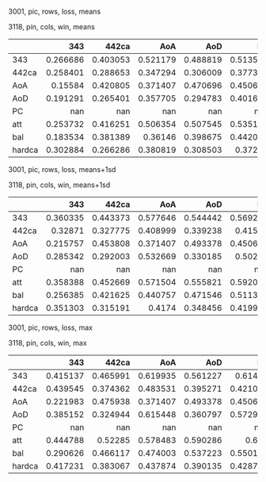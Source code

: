 3001, pic, rows, loss, means

3118, pin, cols, win, means

|        |        343 |      442ca |        AoA |        AoD |         PC |        att |        bal |     hardca |
|:-------|-----------:|-----------:|-----------:|-----------:|-----------:|-----------:|-----------:|-----------:|
| 343    |   0.266686 |   0.403053 |   0.521179 |   0.488819 |   0.513513 |   0.390283 |   0.385569 |   0.19304  |
| 442ca  |   0.258401 |   0.288653 |   0.347294 |   0.306009 |   0.377371 |   0.28547  |   0.282187 |   0.247009 |
| AoA    |   0.15584  |   0.420805 |   0.371407 |   0.470696 |   0.450623 |   0.261114 |   0.298067 |   0.194608 |
| AoD    |   0.191291 |   0.265401 |   0.357705 |   0.294783 |   0.401625 |   0.254183 |   0.230414 |   0.232229 |
| PC     | nan        | nan        | nan        | nan        | nan        | nan        | nan        | nan        |
| att    |   0.253732 |   0.416251 |   0.506354 |   0.507545 |   0.535198 |   0.377528 |   0.381174 |   0.196129 |
| bal    |   0.183534 |   0.381389 |   0.36146  |   0.398675 |   0.442086 |   0.26946  |   0.28773  |   0.239195 |
| hardca |   0.302884 |   0.266286 |   0.380819 |   0.308503 |   0.37277  |   0.334084 |   0.301182 |   0.253664 |

3001, pic, rows, loss, means+1sd

3118, pin, cols, win, means+1sd

|        |        343 |      442ca |        AoA |        AoD |         PC |        att |        bal |     hardca |
|:-------|-----------:|-----------:|-----------:|-----------:|-----------:|-----------:|-----------:|-----------:|
| 343    |   0.360335 |   0.443373 |   0.577646 |   0.544442 |   0.569254 |   0.493956 |   0.46999  |   0.269567 |
| 442ca  |   0.32871  |   0.327775 |   0.408999 |   0.339238 |   0.41574  |   0.369788 |   0.351856 |   0.322506 |
| AoA    |   0.215757 |   0.453808 |   0.371407 |   0.493378 |   0.450623 |   0.361609 |   0.378282 |   0.256427 |
| AoD    |   0.285342 |   0.292003 |   0.532669 |   0.330185 |   0.50289  |   0.398472 |   0.306158 |   0.285769 |
| PC     | nan        | nan        | nan        | nan        | nan        | nan        | nan        | nan        |
| att    |   0.358388 |   0.452669 |   0.571504 |   0.555821 |   0.592016 |   0.500941 |   0.47299  |   0.2776   |
| bal    |   0.256385 |   0.421625 |   0.440757 |   0.471546 |   0.511339 |   0.381209 |   0.374434 |   0.317255 |
| hardca |   0.351303 |   0.315191 |   0.4174   |   0.348456 |   0.419951 |   0.388191 |   0.362895 |   0.327377 |

3001, pic, rows, loss, max

3118, pin, cols, win, max

|        |        343 |      442ca |        AoA |        AoD |         PC |        att |        bal |     hardca |
|:-------|-----------:|-----------:|-----------:|-----------:|-----------:|-----------:|-----------:|-----------:|
| 343    |   0.415137 |   0.465991 |   0.619935 |   0.561227 |   0.61489  |   0.616312 |   0.569038 |   0.367755 |
| 442ca  |   0.439545 |   0.374362 |   0.483531 |   0.395271 |   0.421084 |   0.462343 |   0.526773 |   0.379755 |
| AoA    |   0.221983 |   0.475938 |   0.371407 |   0.493378 |   0.450623 |   0.403098 |   0.434918 |   0.296064 |
| AoD    |   0.385152 |   0.324944 |   0.615448 |   0.360797 |   0.572955 |   0.600361 |   0.471532 |   0.303414 |
| PC     | nan        | nan        | nan        | nan        | nan        | nan        | nan        | nan        |
| att    |   0.444788 |   0.52285  |   0.578483 |   0.590286 |   0.619    |   0.588384 |   0.575027 |   0.387077 |
| bal    |   0.290626 |   0.466117 |   0.474003 |   0.537223 |   0.550143 |   0.51152  |   0.507451 |   0.391842 |
| hardca |   0.417231 |   0.383067 |   0.437874 |   0.390135 |   0.428766 |   0.439771 |   0.491945 |   0.408019 |

